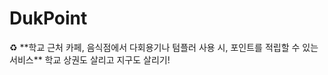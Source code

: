 # DukPoint
<aside>
♻️ **학교 근처 카페, 음식점에서 다회용기나 텀플러 사용 시, 포인트를 적립할 수 있는 서비스**
학교 상권도 살리고 지구도 살리기!
</aside>

